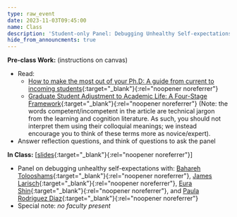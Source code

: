 ```yaml
---
type: raw_event
date: 2023-11-03T09:45:00
name: Class
description: 'Student-only Panel: Debugging Unhealthy Self-expectations'
hide_from_announcments: true
---
```


**Pre-class Work:** (instructions on canvas)
* Read:
  * [How to make the most out of your Ph.D: A guide from current to incoming students](https://yanivyacoby.github.io/a-guide-to-your-phd/guide.html){:target="_blank"}{:rel="noopener noreferrer"} 
  * [Graduate Student Adjustment to Academic Life: A Four-Stage Framework](https://canvas.harvard.edu/courses/106762/files?preview=16082709){:target="_blank"}{:rel="noopener noreferrer"}  (Note: the words competent/incompetent in the article are technical jargon from the learning and cognition literature. As such, you should not interpret them using their colloquial meanings; we instead encourage you to think of these terms more as novice/expert).
* Answer reflection questions, and think of questions to ask the panel

**In Class:** \[[slides](https://docs.google.com/presentation/d/1Gjat6uyWqzqed7Fp704BlNwYXM2OqLduGOInFbhtwLI/edit?usp=sharing){:target="_blank"}{:rel="noopener noreferrer"}\]
* Panel on debugging unhealthy self-expectations with: [Bahareh Tolooshams](https://btolooshams.github.io/){:target="_blank"}{:rel="noopener noreferrer"}, [James Larisch](https://jameslarisch.com/){:target="_blank"}{:rel="noopener noreferrer"}, [Eura Shin](https://eurashin.github.io/){:target="_blank"}{:rel="noopener noreferrer"}, and [Paula Rodriguez Diaz](https://paularodrid.wordpress.com/){:target="_blank"}{:rel="noopener noreferrer"}
* Special note: *no faculty present*
